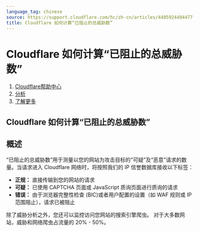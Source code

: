 ```yaml
---
language_tag: chinese
source: https://support.cloudflare.com/hc/zh-cn/articles/4405924494477-Cloudflare-%E5%A6%82%E4%BD%95%E8%AE%A1%E7%AE%97-%E5%B7%B2%E9%98%BB%E6%AD%A2%E7%9A%84%E6%80%BB%E5%A8%81%E8%83%81%E6%95%B0-
title: Cloudflare 如何计算“已阻止的总威胁数”
---
```


# Cloudflare 如何计算“已阻止的总威胁数”

1.  [Cloudflare帮助中心](https://support.cloudflare.com/hc/zh-cn)
2.  [分析](https://support.cloudflare.com/hc/zh-cn/categories/200276267-%E5%88%86%E6%9E%90)
3.  [了解更多](https://support.cloudflare.com/hc/zh-cn/sections/360007476851-%E4%BA%86%E8%A7%A3%E6%9B%B4%E5%A4%9A)

## Cloudflare 如何计算“已阻止的总威胁数”

## 概述

“已阻止的总威胁数”用于测量以您的网站为攻击目标的“可疑”及“恶意”请求的数量。当请求进入 Cloudflare 网络时，将按照我们的 IP 信誉数据库接收以下标签：

-   **正规：** 直接传输到您的网站的请求
-   **可疑：** 已使用 CAPTCHA 页面或 JavaScript 质询页面进行质询的请求
-   **错误：** 由于浏览器完整性检查 (BIC)或者用户配置的设置（如 WAF 规则或 IP 范围阻止），请求已被阻止


除了威胁分析之外，您还可以监控访问您网站的搜索引擎爬虫。 对于大多数网站，威胁和网络爬虫占流量的 20% - 50%。
